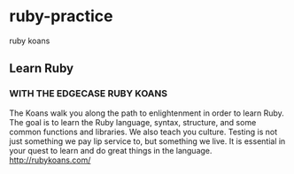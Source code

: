 # ruby-practice
ruby koans

## Learn Ruby
### WITH THE EDGECASE RUBY KOANS
The Koans walk you along the path to enlightenment in order to learn Ruby. The goal is to learn the Ruby language, syntax, structure, and some common functions and libraries. We also teach you culture. Testing is not just something we pay lip service to, but something we live. It is essential in your quest to learn and do great things in the language.
http://rubykoans.com/
